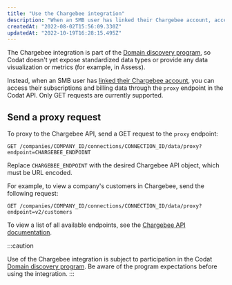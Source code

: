 ```yaml
---
title: "Use the Chargebee integration"
description: "When an SMB user has linked their Chargebee account, access their subscriptions and billing data by making proxy requests to the Chargebee API"
createdAt: "2022-08-02T15:56:09.330Z"
updatedAt: "2022-10-19T16:28:15.495Z"
---
```


The Chargebee integration is part of the [Domain discovery program](https://docs.codat.io/docs/domain-discovery-program), so Codat doesn't yet expose standardized data types or provide any data visualization or metrics (for example, in Assess).

Instead, when an SMB user has [linked their Chargebee account](https://docs.codat.io/docs/commerce-chargebee-setup#smb-customer-authenticate-and-connect-your-commerce-data), you can access their subscriptions and billing data through the `proxy` endpoint in the Codat API. Only GET requests are currently supported.

## Send a proxy request

To proxy to the Chargebee API, send a GET request to the `proxy` endpoint:

```
GET /companies/COMPANY_ID/connections/CONNECTION_ID/data/proxy?endpoint=CHARGEBEE_ENDPOINT
```

Replace `CHARGEBEE_ENDPOINT` with the desired Chargebee API object, which must be URL encoded.

For example, to view a company's customers in Chargebee, send the following request:

```
GET /companies/COMPANY_ID/connections/CONNECTION_ID/data/proxy?endpoint=v2/customers
```

To view a list of all available endpoints, see the <a className="external" href="https://apidocs.eu.chargebee.com/docs/api" target="_blank">Chargebee API documentation</a>.

:::caution

Use of the Chargebee integration is subject to participation in the Codat [Domain discovery program](https://docs.codat.io/docs/domain-discovery-program). Be aware of the program expectations before using the integration.
:::
